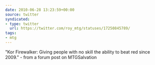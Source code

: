 ```yaml
---
date: 2010-06-28 13:23:59+00:00
source: twitter
syndicated:
- type: twitter
  url: https://twitter.com/roy_mtg/statuses/17250845789/
tags:
- mtg
---
```


"Kor Firewalker: Giving people with no skill the ability to beat red since 2009." - from a forum post on MTGSalvation
